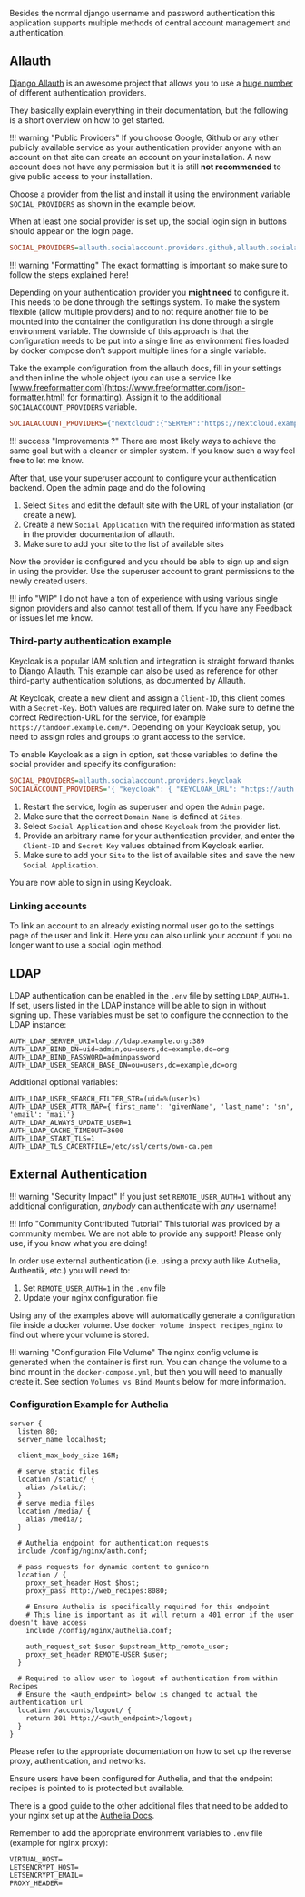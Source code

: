 Besides the normal django username and password authentication this application supports multiple 
methods of central account management and authentication.

## Allauth
[Django Allauth](https://django-allauth.readthedocs.io/en/latest/index.html) is an awesome project that 
allows you to use a [huge number](https://django-allauth.readthedocs.io/en/latest/providers.html) of different
authentication providers.

They basically explain everything in their documentation, but the following is a short overview on how to get started.

!!! warning "Public Providers"
    If you choose Google, Github or any other publicly available service as your authentication provider anyone
    with an account on that site can create an account on your installation.
    A new account does not have any permission but it is still **not recommended** to give public access to 
    your installation. 

Choose a provider from the [list](https://docs.allauth.org/en/latest/socialaccount/providers/index.html) and install it using the environment variable `SOCIAL_PROVIDERS` as shown
in the example below.

When at least one social provider is set up, the social login sign in buttons should appear on the login page.

```ini
SOCIAL_PROVIDERS=allauth.socialaccount.providers.github,allauth.socialaccount.providers.nextcloud
```

!!! warning "Formatting"
    The exact formatting is important so make sure to follow the steps explained here!

Depending on your authentication provider you **might need** to configure it. 
This needs to be done through the settings system. To make the system flexible (allow multiple providers) and to 
not require another file to be mounted into the container the configuration ins done through a single
environment variable. The downside of this approach is that the configuration needs to be put into a single line
as environment files loaded by docker compose don't support multiple lines for a single variable.

Take the example configuration from the allauth docs, fill in your settings and then inline the whole object 
(you can use a service like [www.freeformatter.com](https://www.freeformatter.com/json-formatter.html) for formatting).
Assign it to the additional `SOCIALACCOUNT_PROVIDERS` variable.

```ini
SOCIALACCOUNT_PROVIDERS={"nextcloud":{"SERVER":"https://nextcloud.example.org"}}
```

!!! success "Improvements ?"
    There are most likely ways to achieve the same goal but with a cleaner or simpler system.
    If you know such a way feel free to let me know.

After that, use your superuser account to configure your authentication backend.
Open the admin page and do the following

1. Select `Sites` and edit the default site with the URL of your installation (or create a new).
2. Create a new `Social Application` with the required information as stated in the provider documentation of allauth.
3. Make sure to add your site to the list of available sites

Now the provider is configured and you should be able to sign up and sign in using the provider.
Use the superuser account to grant permissions to the newly created users.

!!! info "WIP"
    I do not have a ton of experience with using various single signon providers and also cannot test all of them.
    If you have any Feedback or issues let me know.

### Third-party authentication example
Keycloak is a popular IAM solution and integration is straight forward thanks to Django Allauth. This example can also be used as reference for other third-party authentication solutions, as documented by Allauth.

At Keycloak, create a new client and assign a `Client-ID`, this client comes with a `Secret-Key`. Both values are required later on. Make sure to define the correct Redirection-URL for the service, for example `https://tandoor.example.com/*`. Depending on your Keycloak setup, you need to assign roles and groups to grant access to the service.

To enable Keycloak as a sign in option, set those variables to define the social provider and specify its configuration:
```ini
SOCIAL_PROVIDERS=allauth.socialaccount.providers.keycloak
SOCIALACCOUNT_PROVIDERS='{ "keycloak": { "KEYCLOAK_URL": "https://auth.example.com/", "KEYCLOAK_REALM": "master" } }'
```

1. Restart the service, login as superuser and open the `Admin` page.
2. Make sure that the correct `Domain Name` is defined at `Sites`.
3. Select `Social Application` and chose `Keycloak` from the provider list.
4. Provide an arbitrary name for your authentication provider, and enter the `Client-ID` and `Secret Key` values obtained from Keycloak earlier.
5. Make sure to add your `Site` to the list of available sites and save the new `Social Application`.

You are now able to sign in using Keycloak.

### Linking accounts
To link an account to an already existing normal user go to the settings page of the user and link it. 
Here you can also unlink your account if you no longer want to use a social login method.

## LDAP

LDAP authentication can be enabled in the `.env` file by setting `LDAP_AUTH=1`.
If set, users listed in the LDAP instance will be able to sign in without signing up.
These variables must be set to configure the connection to the LDAP instance:
```
AUTH_LDAP_SERVER_URI=ldap://ldap.example.org:389
AUTH_LDAP_BIND_DN=uid=admin,ou=users,dc=example,dc=org
AUTH_LDAP_BIND_PASSWORD=adminpassword
AUTH_LDAP_USER_SEARCH_BASE_DN=ou=users,dc=example,dc=org
```
Additional optional variables:
```
AUTH_LDAP_USER_SEARCH_FILTER_STR=(uid=%(user)s)
AUTH_LDAP_USER_ATTR_MAP={'first_name': 'givenName', 'last_name': 'sn', 'email': 'mail'}
AUTH_LDAP_ALWAYS_UPDATE_USER=1
AUTH_LDAP_CACHE_TIMEOUT=3600
AUTH_LDAP_START_TLS=1
AUTH_LDAP_TLS_CACERTFILE=/etc/ssl/certs/own-ca.pem
```

## External Authentication

!!! warning "Security Impact"
    If you just set `REMOTE_USER_AUTH=1` without any additional configuration, _anybody_ can authenticate with _any_ username!

!!! Info "Community Contributed Tutorial"
    This tutorial was provided by a community member. We are not able to provide any support! Please only use, if you know what you are doing! 

In order use external authentication (i.e. using a proxy auth like Authelia, Authentik, etc.) you will need to:

1. Set `REMOTE_USER_AUTH=1` in the `.env` file
2. Update your nginx configuration file

Using any of the examples above will automatically generate a configuration file inside a docker volume.
Use `docker volume inspect recipes_nginx` to find out where your volume is stored.

!!! warning "Configuration File Volume"
    The nginx config volume is generated when the container is first run. You can change the volume to a bind mount in the
    `docker-compose.yml`, but then you will need to manually create it. See section `Volumes vs Bind Mounts` below
    for more information.

### Configuration Example for Authelia

```
server {
  listen 80;
  server_name localhost;

  client_max_body_size 16M;

  # serve static files
  location /static/ {
    alias /static/;
  }
  # serve media files
  location /media/ {
    alias /media/;
  }

  # Authelia endpoint for authentication requests
  include /config/nginx/auth.conf;

  # pass requests for dynamic content to gunicorn
  location / {
    proxy_set_header Host $host;
    proxy_pass http://web_recipes:8080;

    # Ensure Authelia is specifically required for this endpoint
    # This line is important as it will return a 401 error if the user doesn't have access
    include /config/nginx/authelia.conf;

    auth_request_set $user $upstream_http_remote_user;
    proxy_set_header REMOTE-USER $user;
  }

  # Required to allow user to logout of authentication from within Recipes
  # Ensure the <auth_endpoint> below is changed to actual the authentication url
  location /accounts/logout/ {
    return 301 http://<auth_endpoint>/logout;
  }
}
```

Please refer to the appropriate documentation on how to set up the reverse proxy, authentication, and networks.

Ensure users have been configured for Authelia, and that the endpoint recipes is pointed to is protected but
available.

There is a good guide to the other additional files that need to be added to your nginx set up at
the [Authelia Docs](https://docs.authelia.com/deployment/supported-proxies/nginx.html).

Remember to add the appropriate environment variables to `.env` file (example for nginx proxy):

```
VIRTUAL_HOST=
LETSENCRYPT_HOST=
LETSENCRYPT_EMAIL=
PROXY_HEADER=
```
